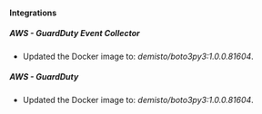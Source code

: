 #### Integrations
##### AWS - GuardDuty Event Collector
- Updated the Docker image to: *demisto/boto3py3:1.0.0.81604*.
##### AWS - GuardDuty
- Updated the Docker image to: *demisto/boto3py3:1.0.0.81604*.
